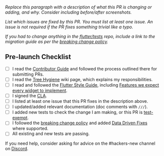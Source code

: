 <!--
Thanks for filing a pull request!
Reviewers are typically assigned within a week of filing a request.
To learn more about code review, see our documentation on Tree Hygiene: https://github.com/flutter/flutter/blob/main/docs/contributing/Tree-hygiene.md
-->

*Replace this paragraph with a description of what this PR is changing or
adding, and why. Consider including before/after screenshots.*

*List which issues are fixed by this PR. You must list at least one issue. An
issue is not required if the PR fixes something trivial like a typo.*

*If you had to change anything in the [flutter/tests] repo, include a link to
the migration guide as per the [breaking change policy].*

## Pre-launch Checklist

- [ ] I read the [Contributor Guide] and followed the process outlined there for
  submitting PRs.
- [ ] I read the [Tree Hygiene] wiki page, which explains my responsibilities.
- [ ] I read and followed the [Flutter Style Guide], including
  [Features we expect every widget to implement].
- [ ] I signed the [CLA].
- [ ] I listed at least one issue that this PR fixes in the description above.
- [ ] I updated/added relevant documentation (doc comments with `///`).
- [ ] I added new tests to check the change I am making, or this PR is
  [test-exempt].
- [ ] I followed the [breaking change policy] and added [Data Driven Fixes]
  where supported.
- [ ] All existing and new tests are passing.

If you need help, consider asking for advice on the #hackers-new channel on
[Discord].

<!-- Links -->

[breaking change policy]: https://github.com/flutter/flutter/blob/main/docs/contributing/Tree-hygiene.md#handling-breaking-changes
[cla]: https://cla.developers.google.com/
[contributor guide]: https://github.com/flutter/flutter/blob/main/docs/contributing/Tree-hygiene.md#overview
[data driven fixes]: https://github.com/flutter/flutter/blob/main/docs/contributing/Data-driven-Fixes.md
[discord]: https://github.com/flutter/flutter/blob/main/docs/contributing/Chat.md
[features we expect every widget to implement]: https://github.com/flutter/flutter/blob/main/docs/contributing/Style-guide-for-Flutter-repo.md#features-we-expect-every-widget-to-implement
[flutter style guide]: https://github.com/flutter/flutter/blob/main/docs/contributing/Style-guide-for-Flutter-repo.md
[flutter/tests]: https://github.com/flutter/tests
[test-exempt]: https://github.com/flutter/flutter/blob/main/docs/contributing/Tree-hygiene.md#tests
[tree hygiene]: https://github.com/flutter/flutter/blob/main/docs/contributing/Tree-hygiene.md

